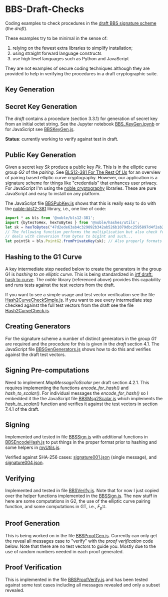 # BBS-Draft-Checks

Coding examples to check procedures in the [draft BBS signature scheme](https://identity.foundation/bbs-signature/draft-irtf-cfrg-bbs-signatures.html) (the *draft*).

These examples try to be minimal in the sense of: 

1. relying on the fewest extra libraries to simplify installation;
2. using straight forward language constructs
3. use high level languages such as Python and JavaScript

They are not examples of secure coding techniques although they are provided to help in verifying the procedures in a draft cryptographic suite.

## Key Generation

## Secret Key Generation

The *draft* contains a procedure (section 3.3.1) for generation of secret key from an initial octet string. See the Jupyter notebook [BBS_KeyGen.ipynb](./Python/BBS_KeyGen.ipynb) or for JavaScript see [BBSKeyGen.js](JavaScript/BBSKeyGen.js).

**Status**: currently working to verify against test in draft.

## Public Key Generation

Given a secret key *Sk* produce a public key *Pk*. This is in the elliptic curve group *G2* of the *pairing*. See [BLS12-381 For The Rest Of Us](https://hackmd.io/@benjaminion/bls12-381#About-curve-BLS12-381) for an overview of pairing based elliptic curve cryptography. However, our application is a signature scheme for things like "credentials" that enhances user privacy. For JavaScript I'm using the [noble cryptography](https://paulmillr.com/noble/) libraries. These are pure JavaScript and easy to install on any platform. 

The JavaScript file [BBSPubKey.js](JavaScript/BBSPubKey.js) shows that this is really easy to do with the [noble-bls12-381](https://github.com/paulmillr/noble-bls12-381) library, i.e., one line of code:

```javascript
import * as bls from '@noble/bls12-381';
import {bytesToHex, hexToBytes } from '@noble/hashes/utils';
let sk = hexToBytes("47d2ede63ab4c329092b342ab526b1079dbc2595897d4f2ab2de4d841cbe7d56");
// The following function performs the multiplication but also check for valid (within range) sk and
// deals with conversion from bytes to bigInt and such...
let pointSk = bls.PointG2.fromPrivateKey(sk); // Also properly formats curve point!
```

## Hashing to the G1 Curve

A key intermediate step needed below to create the generators in the group G1 is *hashing to an elliptic curve*. This is being standardized in [irtf draft: hash to curve](https://www.ietf.org/archive/id/draft-irtf-cfrg-hash-to-curve-16.html). The *noble* library (referenced above) provides this capability and runs tests against the test vectors from the draft.

If you want to see a simple usage and test vector verification see the file [Hash2CurveCheckSimple.js](JavaScript/Hash2CurveCheckSimple.js). If you want to see every intermediate step checked against the full test vectors from the draft see the file [Hash2CurveCheck.js](JavaScript/Hash2CurveCheck.js).

## Creating Generators

For the signature scheme a number of distinct generators in the group *G1* are required and the procedure for this is given in the *draft* section 4.1. The JavaScript file [BBSGenGenerators.js](JavaScript/BBSGenGenerators.js) shows how to do this and verifies against the draft test vectors.

## Signing Pre-computations

Need to implement *MapMessageToScalar* per draft section 4.2.1. This requires implementing the functions *encode_for_hash()* and *hash_to_scalar()*. For individual messages the *encode_for_hash()* so I embedded it the the JavaScript file [BBSMsg2Scalar.js](JavaScript/BBSMsg2Scalar.js) which implements the *hash_to_scalar()* function and verifies it against the test vectors in section 7.4.1 of the draft.

## Signing

Implemented and tested in file [BBSSign.js](JavaScript/BBSSign.js) with additional functions in [BBSEncodeHash.js](JavaScript/BBSEncodeHash.js) to put things in the proper format prior to hashing and some helpers in [myUtils.js](JavaScript/myUtils.js).

Verified against SHA-256 cases: [signature001.json](https://github.com/decentralized-identity/bbs-signature/blob/main/tooling/fixtures/fixture_data/bls12-381-sha-256/signature/signature001.json) (single message), and [signature004.json](https://github.com/decentralized-identity/bbs-signature/blob/main/tooling/fixtures/fixture_data/bls12-381-sha-256/signature/signature004.json).

## Verifying

Implemented and tested in file [BBSVerify.js](JavaScript/BBSVerify.js). Note that for now I just copied over the helper functions implemented in the [BBSSign.js](JavaScript/BBSSign.js). The new stuff in here are some computations in G2, the use of the elliptic curve pairing function, and some computations in GT, i.e., $F_{p^{12}}$.

## Proof Generation

This is being worked on in the file [BBSProofGen.js](JavaScript/BBSProofGen.js). Currently can only get the reveal all messages case to "verify" with the *proof verification* code below. Note that there are no test vectors to guide you. Mostly due to the use of random numbers needed in each proof generated.

## Proof Verification

This is implemented in the file [BBSProofVerify.js](JavaScript/BBSProofVerify.js) and has been tested against some test cases including all messages revealed and only a subset revealed.
